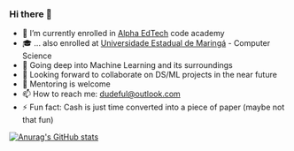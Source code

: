 ### Hi there 👋

- 🔭 I’m currently enrolled in <a href='https://www.alphaedtech.org.br/'>Alpha EdTech</a> code academy
- 🎓 ... also enrolled at <a href='http://www.uem.br/'>Universidade Estadual de Maringá</a> - Computer Science
- 🌱 Going deep into Machine Learning and its surroundings
- 👯 Looking forward to collaborate on DS/ML projects in the near future
- 🤔 Mentoring is welcome
- 📫 How to reach me: dudeful@outlook.com
- ⚡ Fun fact: Cash is just time converted into a piece of paper (maybe not that fun)
<!-- - 💬 Ask me about sdg -->

[![Anurag's GitHub stats](https://github-readme-stats.vercel.app/api?username=Dudeful&theme=dark&show_icons=true&count_private=true&hide=contribs)](https://github.com/anuraghazra/github-readme-stats)

<!-- [![Top Langs](https://github-readme-stats.vercel.app/api/top-langs/?username=Dudeful&theme=dark&layout=compact)](https://github.com/anuraghazra/github-readme-stats) -->
